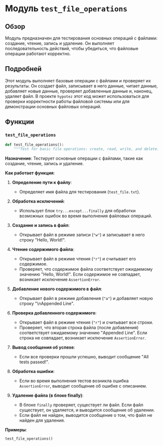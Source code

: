 # Модуль `test_file_operations`

## Обзор

Модуль предназначен для тестирования основных операций с файлами: создание, чтение, запись и удаление. Он выполняет последовательность действий, чтобы убедиться, что файловые операции работают корректно.

## Подробней

Этот модуль выполняет базовые операции с файлами и проверяет их результаты. Он создает файл, записывает в него данные, читает данные, добавляет новые данные, проверяет добавленные данные и, наконец, удаляет файл.  В проекте `hypotez` этот код может использоваться для проверки корректности работы файловой системы или для демонстрации основных файловых операций.

## Функции

### `test_file_operations`

```python
def test_file_operations():
    """Test for basic file operations: create, read, write, and delete."""
```

**Назначение**:
Тестирует основные операции с файлами, такие как создание, чтение, запись и удаление.

**Как работает функция**:

1.  **Определение пути к файлу**:
    *   Определяет имя файла для тестирования (`test_file.txt`).

2.  **Обработка исключений**:
    *   Использует блок `try...except...finally` для обработки возможных ошибок во время выполнения файловых операций.

3.  **Создание и запись в файл**:
    *   Открывает файл в режиме записи (`"w"`) и записывает в него строку "Hello, World!".

4.  **Чтение содержимого файла**:
    *   Открывает файл в режиме чтения (`"r"`) и считывает его содержимое.
    *   Проверяет, что содержимое файла соответствует ожидаемому значению "Hello, World!". Если содержимое не совпадает, возникает исключение `AssertionError`.

5.  **Добавление нового содержимого в файл**:
    *   Открывает файл в режиме добавления (`"a"`) и добавляет новую строку "\\nAppended Line".

6.  **Проверка добавленного содержимого**:
    *   Открывает файл в режиме чтения (`"r"`) и считывает все строки.
    *   Проверяет, что вторая строка файла (после добавления) соответствует ожидаемому значению "Appended Line". Если строка не совпадает, возникает исключение `AssertionError`.

7.  **Вывод сообщения об успехе**:
    *   Если все проверки прошли успешно, выводит сообщение "All tests passed!".

8.  **Обработка ошибки**:
    *   Если во время выполнения тестов возникла ошибка `AssertionError`, выводит сообщение об ошибке с описанием.

9.  **Удаление файла (в блоке finally)**:
    *   В блоке `finally` проверяет, существует ли файл. Если файл существует, он удаляется, и выводится сообщение об удалении.
    *   Если файл не найден, выводится сообщение о том, что файл не найден для удаления.

**Примеры**:

```python
test_file_operations()